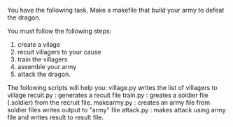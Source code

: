 You have the following task.
Make a makefile that build your army to defeat the dragon.

You must follow the following steps:

1) create a vilage
2) recuit villagers to your cause
3) train the villagers
4) assemble your army 
5) attack the dragon.

The following scripts will help you:
village.py writes the list of villagers to village
recuit.py <village file> <villager name> <output file name>: generates a recuit file
train.py <recruit file> : greates a soldier file (.soldier) from the recruit file.
makearmy.py <list of soldiers> : creates an army file from soldier files writes output to "army" file
attack.py : makes attack using army file and writes result to result file.
